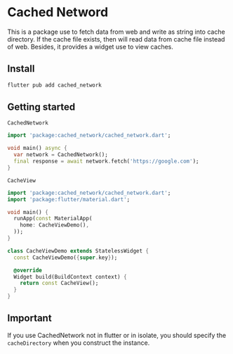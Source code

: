 # Cached Netword

This is a package use to fetch data from web and write as string into cache directory. If the cache file exists, then will read data from cache file instead of web.
Besides, it provides a widget use to view caches.

## Install

```bash
flutter pub add cached_network
```

## Getting started

`CachedNetwork`

```dart
import 'package:cached_network/cached_network.dart';

void main() async {
  var network = CachedNetwork();
  final response = await network.fetch('https://google.com');
}
```

`CacheView`

```dart
import 'package:cached_network/cached_network.dart';
import 'package:flutter/material.dart';

void main() {
  runApp(const MaterialApp(
    home: CacheViewDemo(),
  ));
}

class CacheViewDemo extends StatelessWidget {
  const CacheViewDemo({super.key});

  @override
  Widget build(BuildContext context) {
    return const CacheView();
  }
}
```

## Important

If you use CachedNetwork not in flutter or in isolate, you should specify the `cacheDirectory` when you construct the instance.
